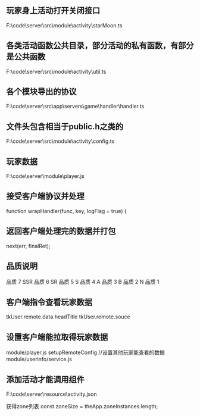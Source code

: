 ## 玩家身上活动打开关闭接口
F:\code\server\src\module\activity\starMoon.ts

## 各类活动函数公共目录，部分活动的私有函数，有部分是公共函数
F:\code\server\src\module\activity\util.ts

## 各个模块导出的协议
F:\code\server\src\app\servers\game\handler\handler.ts

## 文件头包含相当于public.h之类的
F:\code\server\src\module\activity\config.ts

## 玩家数据
F:\code\server\module\player.js

## 接受客户端协议并处理
function wrapHandler(func, key, logFlag = true) {

## 返回客户端处理完的数据并打包
next(err, finalRet);

## 品质说明
品质 7 SSR
品质 6 SR
品质 5 S
品质 4 A
品质 3 B
品质 2 N
品质 1 

## 客户端指令查看玩家数据
tkUser.remote.data.headTitle
tkUser.remote.souce

## 设置客户端能拉取得玩家数据
module/player.js setupRemoteConfig
//设置其他玩家能查看的数据
module/userinfo/service.js

## 添加活动才能调用组件
F:\code\server\resource\activity.json

获得zone列表
const zoneSize = theApp.zoneInstances.length;

